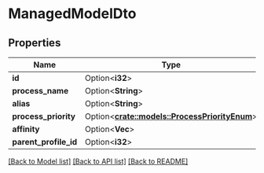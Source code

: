# ManagedModelDto

## Properties

Name | Type | Description | Notes
------------ | ------------- | ------------- | -------------
**id** | Option<**i32**> |  | [optional]
**process_name** | Option<**String**> |  | [optional]
**alias** | Option<**String**> |  | [optional]
**process_priority** | Option<[**crate::models::ProcessPriorityEnum**](ProcessPriorityEnum.md)> |  | [optional]
**affinity** | Option<**Vec<i32>**> |  | [optional]
**parent_profile_id** | Option<**i32**> |  | [optional]

[[Back to Model list]](../README.md#documentation-for-models) [[Back to API list]](../README.md#documentation-for-api-endpoints) [[Back to README]](../README.md)



